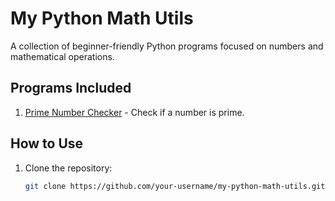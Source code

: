 # My Python Math Utils

A collection of beginner-friendly Python programs focused on numbers and mathematical operations.

## Programs Included
1. [Prime Number Checker](/prime) - Check if a number is prime.

## How to Use
1. Clone the repository:
   ```bash
   git clone https://github.com/your-username/my-python-math-utils.git